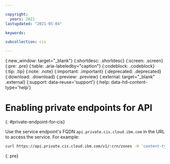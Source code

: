 ```yaml
---

copyright:
  years: 2021
lastupdated: "2021-05-04"

keywords:

subcollection: cis

---
```


{:new_window: target="_blank"}
{:shortdesc: .shortdesc}
{:screen: .screen}
{:pre: .pre}
{:table: .aria-labeledby="caption"}
{:codeblock: .codeblock}
{:tip: .tip}
{:note: .note}
{:important: .important}
{:deprecated: .deprecated}
{:download: .download}
{:preview: .preview}
{:external: target="_blank" .external}
{:support: data-reuse='support'}
{:help: data-hd-content-type='help'}

# Enabling private endpoints for API
{: #private-endpoint-for-cis}

<!--{{site.data.keyword.cloud}} private endpoints enable you to connect to supported {{site.data.keyword.cloud_notm}} services by using IP addresses of your choosing.-->

<!--## Using the CLI-->
<!--{: #cli-private-endpoint}-->

<!--After creating an endpoint gateway for {{site.data.keyword.cis_short_notm}}, follow these steps:-->

<!--1. Update the {{site.data.keyword.cloud_notm}} CLI to the latest version:-->

<!--   ```sh-->
<!--   ibmcloud update-->
<!--   ```-->
<!--   {: pre}-->
   
<!--1. Update the {{site.data.keyword.cis_short_notm}} CLI plug-in:-->

<!--   ```sh-->
<!--   ibmcloud plugin update cis-cli-->
<!--   ```-->
<!--   {: pre}-->

<!--## Using the API-->
<!--{: #vpe-setup-api}-->
 
Use the service endpoint's FQDN `api.private.cis.cloud.ibm.com` in the URL to access the service. For example:

```sh
curl https://api.private.cis.cloud.ibm.com/v1/:crn/zones -H 'content-type: application/json' -H 'accept: application/json' -H 'x-auth-user-token: Bearer xxxxxx'
```
{: pre}

